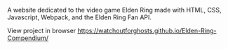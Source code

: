 A website dedicated to the video game Elden Ring made with HTML, CSS, Javascript, Webpack, and the Elden Ring Fan API.

View project in browser https://watchoutforghosts.github.io/Elden-Ring-Compendium/
